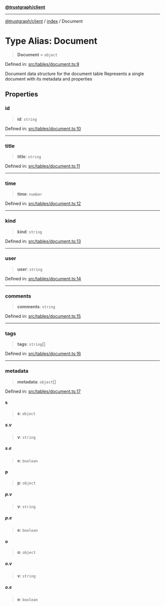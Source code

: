 [**@trustgraph/client**](../../README.md)

***

[@trustgraph/client](../../README.md) / [index](../README.md) / Document

# Type Alias: Document

> **Document** = `object`

Defined in: [src/tables/document.ts:9](https://github.com/trustgraph-ai/trustgraph-ts-client/blob/4700024d623d01d40c50072d60c021f3b6c60b54/src/tables/document.ts#L9)

Document data structure for the document table
Represents a single document with its metadata and properties

## Properties

### id

> **id**: `string`

Defined in: [src/tables/document.ts:10](https://github.com/trustgraph-ai/trustgraph-ts-client/blob/4700024d623d01d40c50072d60c021f3b6c60b54/src/tables/document.ts#L10)

***

### title

> **title**: `string`

Defined in: [src/tables/document.ts:11](https://github.com/trustgraph-ai/trustgraph-ts-client/blob/4700024d623d01d40c50072d60c021f3b6c60b54/src/tables/document.ts#L11)

***

### time

> **time**: `number`

Defined in: [src/tables/document.ts:12](https://github.com/trustgraph-ai/trustgraph-ts-client/blob/4700024d623d01d40c50072d60c021f3b6c60b54/src/tables/document.ts#L12)

***

### kind

> **kind**: `string`

Defined in: [src/tables/document.ts:13](https://github.com/trustgraph-ai/trustgraph-ts-client/blob/4700024d623d01d40c50072d60c021f3b6c60b54/src/tables/document.ts#L13)

***

### user

> **user**: `string`

Defined in: [src/tables/document.ts:14](https://github.com/trustgraph-ai/trustgraph-ts-client/blob/4700024d623d01d40c50072d60c021f3b6c60b54/src/tables/document.ts#L14)

***

### comments

> **comments**: `string`

Defined in: [src/tables/document.ts:15](https://github.com/trustgraph-ai/trustgraph-ts-client/blob/4700024d623d01d40c50072d60c021f3b6c60b54/src/tables/document.ts#L15)

***

### tags

> **tags**: `string`[]

Defined in: [src/tables/document.ts:16](https://github.com/trustgraph-ai/trustgraph-ts-client/blob/4700024d623d01d40c50072d60c021f3b6c60b54/src/tables/document.ts#L16)

***

### metadata

> **metadata**: `object`[]

Defined in: [src/tables/document.ts:17](https://github.com/trustgraph-ai/trustgraph-ts-client/blob/4700024d623d01d40c50072d60c021f3b6c60b54/src/tables/document.ts#L17)

#### s

> **s**: `object`

##### s.v

> **v**: `string`

##### s.e

> **e**: `boolean`

#### p

> **p**: `object`

##### p.v

> **v**: `string`

##### p.e

> **e**: `boolean`

#### o

> **o**: `object`

##### o.v

> **v**: `string`

##### o.e

> **e**: `boolean`
